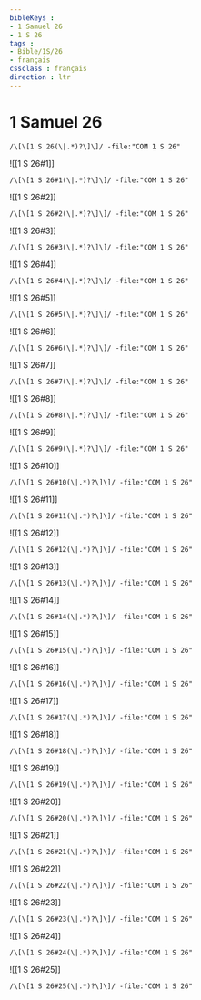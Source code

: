 ```yaml
---
bibleKeys : 
- 1 Samuel 26
- 1 S 26
tags : 
- Bible/1S/26
- français
cssclass : français
direction : ltr
---
```


# 1 Samuel 26

```query
/\[\[1 S 26(\|.*)?\]\]/ -file:"COM 1 S 26"
```



![[1 S 26#1]]

```query
/\[\[1 S 26#1(\|.*)?\]\]/ -file:"COM 1 S 26"
```

![[1 S 26#2]]

```query
/\[\[1 S 26#2(\|.*)?\]\]/ -file:"COM 1 S 26"
```

![[1 S 26#3]]

```query
/\[\[1 S 26#3(\|.*)?\]\]/ -file:"COM 1 S 26"
```

![[1 S 26#4]]

```query
/\[\[1 S 26#4(\|.*)?\]\]/ -file:"COM 1 S 26"
```

![[1 S 26#5]]

```query
/\[\[1 S 26#5(\|.*)?\]\]/ -file:"COM 1 S 26"
```

![[1 S 26#6]]

```query
/\[\[1 S 26#6(\|.*)?\]\]/ -file:"COM 1 S 26"
```

![[1 S 26#7]]

```query
/\[\[1 S 26#7(\|.*)?\]\]/ -file:"COM 1 S 26"
```

![[1 S 26#8]]

```query
/\[\[1 S 26#8(\|.*)?\]\]/ -file:"COM 1 S 26"
```

![[1 S 26#9]]

```query
/\[\[1 S 26#9(\|.*)?\]\]/ -file:"COM 1 S 26"
```

![[1 S 26#10]]

```query
/\[\[1 S 26#10(\|.*)?\]\]/ -file:"COM 1 S 26"
```

![[1 S 26#11]]

```query
/\[\[1 S 26#11(\|.*)?\]\]/ -file:"COM 1 S 26"
```

![[1 S 26#12]]

```query
/\[\[1 S 26#12(\|.*)?\]\]/ -file:"COM 1 S 26"
```

![[1 S 26#13]]

```query
/\[\[1 S 26#13(\|.*)?\]\]/ -file:"COM 1 S 26"
```

![[1 S 26#14]]

```query
/\[\[1 S 26#14(\|.*)?\]\]/ -file:"COM 1 S 26"
```

![[1 S 26#15]]

```query
/\[\[1 S 26#15(\|.*)?\]\]/ -file:"COM 1 S 26"
```

![[1 S 26#16]]

```query
/\[\[1 S 26#16(\|.*)?\]\]/ -file:"COM 1 S 26"
```

![[1 S 26#17]]

```query
/\[\[1 S 26#17(\|.*)?\]\]/ -file:"COM 1 S 26"
```

![[1 S 26#18]]

```query
/\[\[1 S 26#18(\|.*)?\]\]/ -file:"COM 1 S 26"
```

![[1 S 26#19]]

```query
/\[\[1 S 26#19(\|.*)?\]\]/ -file:"COM 1 S 26"
```

![[1 S 26#20]]

```query
/\[\[1 S 26#20(\|.*)?\]\]/ -file:"COM 1 S 26"
```

![[1 S 26#21]]

```query
/\[\[1 S 26#21(\|.*)?\]\]/ -file:"COM 1 S 26"
```

![[1 S 26#22]]

```query
/\[\[1 S 26#22(\|.*)?\]\]/ -file:"COM 1 S 26"
```

![[1 S 26#23]]

```query
/\[\[1 S 26#23(\|.*)?\]\]/ -file:"COM 1 S 26"
```

![[1 S 26#24]]

```query
/\[\[1 S 26#24(\|.*)?\]\]/ -file:"COM 1 S 26"
```

![[1 S 26#25]]

```query
/\[\[1 S 26#25(\|.*)?\]\]/ -file:"COM 1 S 26"
```

